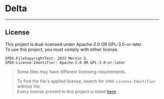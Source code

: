 # Delta

___

## License

This project is dual-licensed under Apache-2.0 OR GPL-3.0-or-later.
<br>
To use this project, you must comply with either license.

```
SPDX-FileCopyrightText: 2023 Mervin G.
SPDX-License-Identifier: Apache-2.0 OR GPL-3.0-or-later
```

> Some files may have different licensing-requirements.
>
> To find the file's applied license,
> search for `SPDX-License-Identifier` with(in) file.
> <br>
> Every license present in this project is listed [here](LICENSES).
